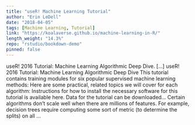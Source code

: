 ```yaml
---
title: "useR! Machine Learning Tutorial"
author: "Erin LeDell"
date: "2018-04-05"
tags: [Machine Learning, Tutorial]
link: "https://koalaverse.github.io/machine-learning-in-R/"
length_weight: "14.3%"
repo: "rstudio/bookdown-demo"
pinned: false
---
```


useR! 2016 Tutorial: Machine Learning Algorithmic Deep Dive. [...] useR! 2016 Tutorial: Machine Learning Algorithmic Deep Dive This tutorial contains training modules for six popular supervised machine learning methods: Here are some practical, related topics we will cover for each algorithm: Instructions for how to install the necessary software for this tutorial is available here. Data for the tutorial can be downloaded… Certain algorithms don’t scale well when there are millions of features. For example, decision trees require computing some sort of metric (to determine the splits) on all ...
